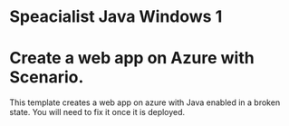 # Speacialist Java Windows 1  

# Create a web app on Azure with Scenario. 

This template creates a web app on azure with Java enabled in a broken state. You will need to fix it once it is deployed.
